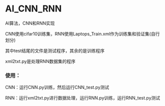 # AI_CNN_RNN
AI算法，CNN和RNN实现

CNN使用cifar10训练集，RNN使用Laptops_Train.xml作为训练集和验证集(自行划分)

其中test结尾的文件是测试程序，其余的是训练程序

xml2txt.py是处理RNN数据集的程序



### 使用：

CNN：运行CNN.py训练，然后运行CNN_test.py测试

RNN：运行xml2txt.py进行数据处理，运行RNN.py训练，运行RNN_test.py测试
